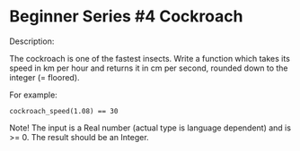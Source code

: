 # Beginner Series #4 Cockroach
Description:

The cockroach is one of the fastest insects. Write a function which takes its speed in km per hour and returns it in cm per second, rounded down to the integer (= floored).

For example:

```cockroach_speed(1.08) == 30```

Note! The input is a Real number (actual type is language dependent) and is >= 0. The result should be an Integer.
